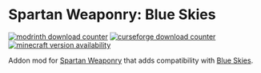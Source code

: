# Spartan Weaponry: Blue Skies
[![modrinth download counter](https://img.shields.io/modrinth/dt/spartan-weaponry-blue-skies?color=00AF5C&logo=modrinth)](https://modrinth.com/mod/spartan-weaponry-blue-skies)
[![curseforge download counter](https://cf.way2muchnoise.eu/full_1066104.svg)](https://www.curseforge.com/minecraft/mc-mods/spartan-weaponry-blue-skies)
[![minecraft version availability](https://cf.way2muchnoise.eu/versions/1066104_all.svg)](https://www.curseforge.com/minecraft/mc-mods/spartan-weaponry-blue-skies)

Addon mod for [Spartan Weaponry](https://github.com/ObliviousSpartan/SpartanWeaponry) that adds compatibility with [Blue Skies](https://modrinth.com/mod/blue-skies).
